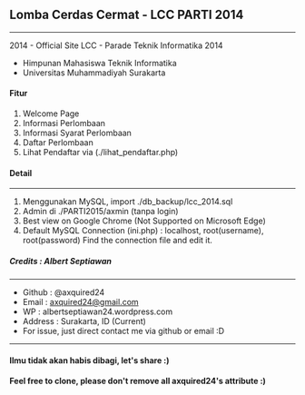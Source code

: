 ## Lomba Cerdas Cermat - LCC PARTI 2014
-------------
2014 - Official Site LCC - Parade Teknik Informatika 2014
* Himpunan Mahasiswa Teknik Informatika
* Universitas Muhammadiyah Surakarta

#### Fitur
1. Welcome Page
2. Informasi Perlombaan
3. Informasi Syarat Perlombaan
4. Daftar Perlombaan
5. Lihat Pendaftar via (./lihat_pendaftar.php)

#### Detail
------
1. Menggunakan MySQL, import ./db_backup/lcc_2014.sql
2. Admin di ./PARTI2015/axmin (tanpa login)
3. Best view on Google Chrome (Not Supported on Microsoft Edge)
4. Default MySQL Connection (ini.php) : localhost, root(username), root(password) Find the connection file and edit it.

##### Credits : Albert Septiawan
---------
* Github 	: @axquired24
* Email 	: axquired24@gmail.com
* WP 		: albertseptiawan24.wordpress.com
* Address 	: Surakarta, ID (Current)
* For issue, just direct contact me via github or email :D
-------- 
#### Ilmu tidak akan habis dibagi, let's share :)
#### Feel free to clone, please don't remove all axquired24's attribute :)